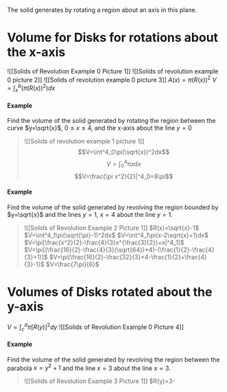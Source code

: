 The solid generates by rotating a region about an axis in this plane.
# Volume for Disks for rotations about the x-axis
![[Solids of Revolution Example 0 Picture 1]]
![[Solids of revolution example 0 picture 2]]
![[Solids of revolution example 0 picture 3]]
$A(x)=\pi(R(x))^2$
$V=\int^b_x(\pi(R(x))^2)dx$
#### Example
Find the volume of the solid generated by rotating the region between the curve $y=\sqrt{x}$, $0\leq x\leq4$, and the x-axis about the line $y=0$
> ![[Solids of revolution example 1 picture 1]]
> $$V=\int^4_0\pi(\sqrt{x})^2dx$$$$V=\int^4_0\pi x dx$$$$V=\frac{\pi x^2}{2}|^4_0=8\pi$$
#### Example
Find the volume of the solid generated by revolving the region bounded by $y=\sqrt{x}$ and the lines $y=1$, $x=4$ about the line $y=1$.
> ![[Solids of Revolution Example 2 Picture 1]]
> $R(x)=\sqrt{x}-1$
> $V=\int^4_1\pi(\sqrt{\pi}-1)^2dx$
> $V=\int^4_1\pi(x-2\sqrt{x}+1)dx$
> $V=\pi[\frac{x^2}{2}-\frac{4}{3}x^{\frac{3}{2}}+x|^4_1]$
> $V=\pi[(\frac{16}{2}-\frac{4}{3}(\sqrt{64})+4)-(\frac{1}{2}-\frac{4}{3}+1)]$
> $V=\pi(\frac{16}{2}-\frac{32}{3}+4-\frac{1}{2}+\frac{4}{3}-1)$
> $V=\frac{7\pi}{6}$
# Volumes of Disks rotated about the y-axis
$V=\int^d_c \pi[R(y)]^2dy$
![[Solids of Revolution Example 0 Picture 4]]
#### Example
Find the volume of the solid generated by revolving the region between the parabola $x=y^2+1$ and the line $x=3$ about the line $x=3$.
> ![[Solids of Revolution Example 3 Picture 1]]
> $R(y)=3-